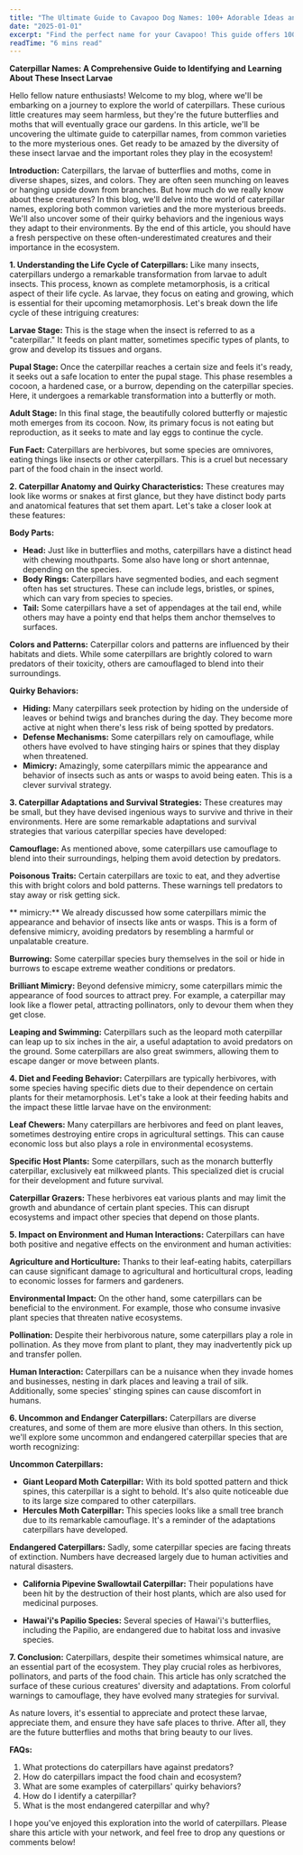 ```yaml
---
title: "The Ultimate Guide to Cavapoo Dog Names: 100+ Adorable Ideas and Tips"
date: "2025-01-01"
excerpt: "Find the perfect name for your Cavapoo! This guide offers 100+ adorable name ideas, tips for choosing, and inspiration to help you find the ideal match for your furry friend."
readTime: "6 mins read"
---
```


**Caterpillar Names: A Comprehensive Guide to Identifying and Learning About These Insect Larvae** 

Hello fellow nature enthusiasts! Welcome to my blog, where we'll be embarking on a journey to explore the world of caterpillars. These curious little creatures may seem harmless, but they're the future butterflies and moths that will eventually grace our gardens. In this article, we'll be uncovering the ultimate guide to caterpillar names, from common varieties to the more mysterious ones. Get ready to be amazed by the diversity of these insect larvae and the important roles they play in the ecosystem!

**Introduction:**
Caterpillars, the larvae of butterflies and moths, come in diverse shapes, sizes, and colors. They are often seen munching on leaves or hanging upside down from branches. But how much do we really know about these creatures? In this blog, we'll delve into the world of caterpillar names, exploring both common varieties and the more mysterious breeds. We'll also uncover some of their quirky behaviors and the ingenious ways they adapt to their environments. By the end of this article, you should have a fresh perspective on these often-underestimated creatures and their importance in the ecosystem. 

**1. Understanding the Life Cycle of Caterpillars:**
Like many insects, caterpillars undergo a remarkable transformation from larvae to adult insects. This process, known as complete metamorphosis, is a critical aspect of their life cycle. As larvae, they focus on eating and growing, which is essential for their upcoming metamorphosis. Let's break down the life cycle of these intriguing creatures: 

**Larvae Stage:**
This is the stage when the insect is referred to as a "caterpillar." It feeds on plant matter, sometimes specific types of plants, to grow and develop its tissues and organs.

**Pupal Stage:**
Once the caterpillar reaches a certain size and feels it's ready, it seeks out a safe location to enter the pupal stage. This phase resembles a cocoon, a hardened case, or a burrow, depending on the caterpillar species. Here, it undergoes a remarkable transformation into a butterfly or moth. 

**Adult Stage:**
In this final stage, the beautifully colored butterfly or majestic moth emerges from its cocoon. Now, its primary focus is not eating but reproduction, as it seeks to mate and lay eggs to continue the cycle. 

**Fun Fact:**
Caterpillars are herbivores, but some species are omnivores, eating things like insects or other caterpillars. This is a cruel but necessary part of the food chain in the insect world. 

**2. Caterpillar Anatomy and Quirky Characteristics:**
These creatures may look like worms or snakes at first glance, but they have distinct body parts and anatomical features that set them apart. Let's take a closer look at these features: 

**Body Parts:**
- **Head:** Just like in butterflies and moths, caterpillars have a distinct head with chewing mouthparts. Some also have long or short antennae, depending on the species.
- **Body Rings:** Caterpillars have segmented bodies, and each segment often has set structures. These can include legs, bristles, or spines, which can vary from species to species. 
- **Tail:** Some caterpillars have a set of appendages at the tail end, while others may have a pointy end that helps them anchor themselves to surfaces. 

**Colors and Patterns:**
Caterpillar colors and patterns are influenced by their habitats and diets. While some caterpillars are brightly colored to warn predators of their toxicity, others are camouflaged to blend into their surroundings. 

**Quirky Behaviors:**
- **Hiding:** Many caterpillars seek protection by hiding on the underside of leaves or behind twigs and branches during the day. They become more active at night when there's less risk of being spotted by predators. 
- **Defense Mechanisms:** Some caterpillars rely on camouflage, while others have evolved to have stinging hairs or spines that they display when threatened. 
- **Mimicry:** Amazingly, some caterpillars mimic the appearance and behavior of insects such as ants or wasps to avoid being eaten. This is a clever survival strategy. 

**3. Caterpillar Adaptations and Survival Strategies:**
These creatures may be small, but they have devised ingenious ways to survive and thrive in their environments. Here are some remarkable adaptations and survival strategies that various caterpillar species have developed: 

**Camouflage:**
As mentioned above, some caterpillars use camouflage to blend into their surroundings, helping them avoid detection by predators. 

**Poisonous Traits:**
Certain caterpillars are toxic to eat, and they advertise this with bright colors and bold patterns. These warnings tell predators to stay away or risk getting sick. 

** mimicry:** 
We already discussed how some caterpillars mimic the appearance and behavior of insects like ants or wasps. This is a form of defensive mimicry, avoiding predators by resembling a harmful or unpalatable creature. 

**Burrowing:**
Some caterpillar species bury themselves in the soil or hide in burrows to escape extreme weather conditions or predators. 

**Brilliant Mimicry:**
Beyond defensive mimicry, some caterpillars mimic the appearance of food sources to attract prey. For example, a caterpillar may look like a flower petal, attracting pollinators, only to devour them when they get close. 

**Leaping and Swimming:**
Caterpillars such as the leopard moth caterpillar can leap up to six inches in the air, a useful adaptation to avoid predators on the ground. Some caterpillars are also great swimmers, allowing them to escape danger or move between plants. 

**4. Diet and Feeding Behavior:**
Caterpillars are typically herbivores, with some species having specific diets due to their dependence on certain plants for their metamorphosis. Let's take a look at their feeding habits and the impact these little larvae have on the environment: 

**Leaf Chewers:**
Many caterpillars are herbivores and feed on plant leaves, sometimes destroying entire crops in agricultural settings. This can cause economic loss but also plays a role in environmental ecosystems. 

**Specific Host Plants:**
Some caterpillars, such as the monarch butterfly caterpillar, exclusively eat milkweed plants. This specialized diet is crucial for their development and future survival. 

**Caterpillar Grazers:**
These herbivores eat various plants and may limit the growth and abundance of certain plant species. This can disrupt ecosystems and impact other species that depend on those plants. 

**5. Impact on Environment and Human Interactions:** 
Caterpillars can have both positive and negative effects on the environment and human activities: 

**Agriculture and Horticulture:**
Thanks to their leaf-eating habits, caterpillars can cause significant damage to agricultural and horticultural crops, leading to economic losses for farmers and gardeners. 

**Environmental Impact:**
On the other hand, some caterpillars can be beneficial to the environment. For example, those who consume invasive plant species that threaten native ecosystems. 

**Pollination:**
Despite their herbivorous nature, some caterpillars play a role in pollination. As they move from plant to plant, they may inadvertently pick up and transfer pollen. 

**Human Interaction:**
Caterpillars can be a nuisance when they invade homes and businesses, nesting in dark places and leaving a trail of silk. Additionally, some species' stinging spines can cause discomfort in humans. 

**6. Uncommon and Endanger Caterpillars:**
Caterpillars are diverse creatures, and some of them are more elusive than others. In this section, we'll explore some uncommon and endangered caterpillar species that are worth recognizing: 

**Uncommon Caterpillars:**
- **Giant Leopard Moth Caterpillar:** With its bold spotted pattern and thick spines, this caterpillar is a sight to behold. It's also quite noticeable due to its large size compared to other caterpillars. 
- **Hercules Moth Caterpillar:** This species looks like a small tree branch due to its remarkable camouflage. It's a reminder of the adaptations caterpillars have developed. 

**Endangered Caterpillars:**
Sadly, some caterpillar species are facing threats of extinction. Numbers have decreased largely due to human activities and natural disasters. 

- **California Pipevine Swallowtail Caterpillar:** Their populations have been hit by the destruction of their host plants, which are also used for medicinal purposes. 

- **Hawai'i's Papilio Species:** Several species of Hawai'i's butterflies, including the Papilio, are endangered due to habitat loss and invasive species. 

**7. Conclusion:**
Caterpillars, despite their sometimes whimsical nature, are an essential part of the ecosystem. They play crucial roles as herbivores, pollinators, and parts of the food chain. This article has only scratched the surface of these curious creatures' diversity and adaptations. From colorful warnings to camouflage, they have evolved many strategies for survival. 

As nature lovers, it's essential to appreciate and protect these larvae, appreciate them, and ensure they have safe places to thrive. After all, they are the future butterflies and moths that bring beauty to our lives. 

**FAQs:**
1. What protections do caterpillars have against predators? 
2. How do caterpillars impact the food chain and ecosystem? 
3. What are some examples of caterpillars' quirky behaviors? 
4. How do I identify a caterpillar? 
5. What is the most endangered caterpillar and why? 

I hope you've enjoyed this exploration into the world of caterpillars. Please share this article with your network, and feel free to drop any questions or comments below!